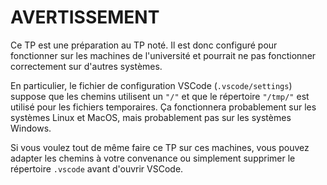 AVERTISSEMENT
=============


Ce TP est une préparation au TP noté.  Il est donc configuré pour fonctionner sur les machines de l'université et pourrait ne pas fonctionner correctement sur d'autres systèmes.

En particulier, le fichier de configuration VSCode (`.vscode/settings`) suppose que les chemins utilisent un `"/"` et que le répertoire `"/tmp/"` est utilisé pour les fichiers temporaires.  Ça fonctionnera probablement sur les systèmes Linux et MacOS, mais probablement pas sur les systèmes Windows.

Si vous voulez tout de même faire ce TP sur ces machines, vous pouvez adapter les chemins à votre convenance ou simplement supprimer  le répertoire `.vscode` avant d'ouvrir VSCode.